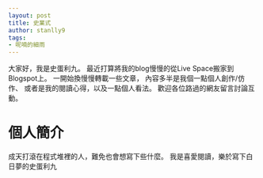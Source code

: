 ```yaml
---
layout: post
title: 史業式
author: stanlly9
tags: 
- 呢喃的細雨
---
```

大家好，我是史蛋利九。
最近打算將我的blog慢慢的從Live Space搬家到Blogspot上。
一開始換慢慢轉載一些文章，
內容多半是我個一點個人創作/仿作、
或者是我的閱讀心得，以及一點個人看法。
歡迎各位路過的網友留言討論互動。

# 個人簡介

成天打滾在程式堆裡的人，難免也會想寫下些什麼。
我是喜愛閱讀，樂於寫下白日夢的史蛋利九
